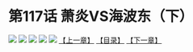 # 第117话 萧炎VS海波东（下）
![](https://mhpic.xiaomingtaiji.net/comic/D/斗破苍穹拆分版/117话/1.jpg-zymk.middle.webp)
![](https://mhpic.xiaomingtaiji.net/comic/D/斗破苍穹拆分版/117话/2.jpg-zymk.middle.webp)
![](https://mhpic.xiaomingtaiji.net/comic/D/斗破苍穹拆分版/117话/3.jpg-zymk.middle.webp)
![](https://mhpic.xiaomingtaiji.net/comic/D/斗破苍穹拆分版/117话/4.jpg-zymk.middle.webp)
![](https://mhpic.xiaomingtaiji.net/comic/D/斗破苍穹拆分版/117话/5.jpg-zymk.middle.webp)
[【上一章】](./116.md)
[【目录】](./README.md)
[【下一章】](./118.md)
